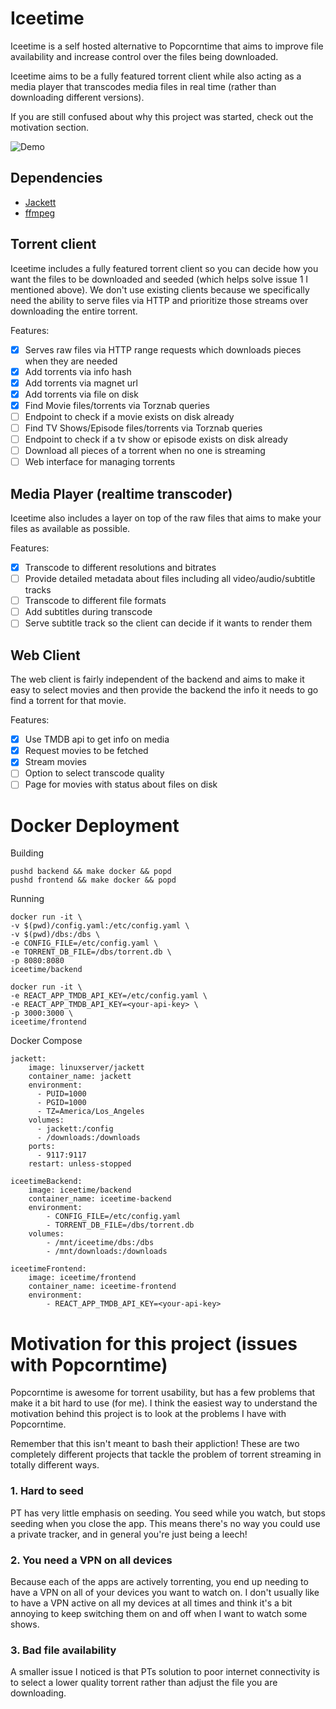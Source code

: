 # Iceetime

Iceetime is a self hosted alternative to Popcorntime that aims to improve file availability and increase control over the files being downloaded.

Iceetime aims to be a fully featured torrent client while also acting as a media player that transcodes media files in real time (rather than downloading different versions).

If you are still confused about why this project was started, check out the motivation section.

![Demo](demo-gif.gif)

## Dependencies
- [Jackett](https://github.com/Jackett/Jackett)
- [ffmpeg](https://ffmpeg.org/)

## Torrent client
Iceetime includes a fully featured torrent client so you can decide how you want the files to be downloaded and seeded (which helps solve issue 1 I mentioned above). We don't use existing clients because we specifically need the ability to serve files via HTTP and prioritize those streams over downloading the entire torrent.

Features:
- [x] Serves raw files via HTTP range requests which downloads pieces when they are needed
- [x] Add torrents via info hash
- [x] Add torrents via magnet url
- [x] Add torrents via file on disk
- [x] Find Movie files/torrents via Torznab queries
- [ ] Endpoint to check if a movie exists on disk already
- [ ] Find TV Shows/Episode files/torrents via Torznab queries
- [ ] Endpoint to check if a tv show or episode exists on disk already
- [ ] Download all pieces of a torrent when no one is streaming
- [ ] Web interface for managing torrents

## Media Player (realtime transcoder)
Iceetime also includes a layer on top of the raw files that aims to make your files as available as possible.

Features:
- [x] Transcode to different resolutions and bitrates
- [ ] Provide detailed metadata about files including all video/audio/subtitle tracks
- [ ] Transcode to different file formats
- [ ] Add subtitles during transcode
- [ ] Serve subtitle track so the client can decide if it wants to render them

## Web Client
The web client is fairly independent of the backend and aims to make it easy to select movies and then provide the backend the info it needs to go find a torrent for that movie.

Features:
- [x] Use TMDB api to get info on media
- [x] Request movies to be fetched
- [x] Stream movies
- [ ] Option to select transcode quality
- [ ] Page for movies with status about files on disk

# Docker Deployment

Building
```
pushd backend && make docker && popd
pushd frontend && make docker && popd
```

Running
```
docker run -it \
-v $(pwd)/config.yaml:/etc/config.yaml \
-v $(pwd)/dbs:/dbs \
-e CONFIG_FILE=/etc/config.yaml \
-e TORRENT_DB_FILE=/dbs/torrent.db \
-p 8080:8080
iceetime/backend

docker run -it \
-e REACT_APP_TMDB_API_KEY=/etc/config.yaml \
-e REACT_APP_TMDB_API_KEY=<your-api-key> \
-p 3000:3000 \
iceetime/frontend
```

Docker Compose

```
jackett:
    image: linuxserver/jackett
    container_name: jackett
    environment:
      - PUID=1000
      - PGID=1000
      - TZ=America/Los_Angeles
    volumes:
      - jackett:/config
      - /downloads:/downloads
    ports:
      - 9117:9117
    restart: unless-stopped

iceetimeBackend:
    image: iceetime/backend
    container_name: iceetime-backend
    environment:
        - CONFIG_FILE=/etc/config.yaml
        - TORRENT_DB_FILE=/dbs/torrent.db
    volumes:
        - /mnt/iceetime/dbs:/dbs
        - /mnt/downloads:/downloads

iceetimeFrontend:
    image: iceetime/frontend
    container_name: iceetime-frontend
    environment:
        - REACT_APP_TMDB_API_KEY=<your-api-key>
```

# Motivation for this project (issues with Popcorntime)

Popcorntime is awesome for torrent usability, but has a few problems that make it a bit hard to use (for me). I think the easiest way to understand the motivation behind this project is to look at the problems I have with Popcorntime.

Remember that this isn't meant to bash their appliction! These are two completely different projects that tackle the problem of torrent streaming in totally different ways.

### 1. Hard to seed
PT has very little emphasis on seeding. You seed while you watch, but stops seeding when you close the app. This means there's no way you could use a private tracker, and in general you're just being a leech!

### 2. You need a VPN on all devices
Because each of the apps are actively torrenting, you end up needing to have a VPN on all of your devices you want to watch on. I don't usually like to have a VPN active on all my devices at all times and think it's a bit annoying to keep switching them on and off when I want to watch some shows.

### 3. Bad file availability
A smaller issue I noticed is that PTs solution to poor internet connectivity is to select a lower quality torrent rather than adjust the file you are downloading.
